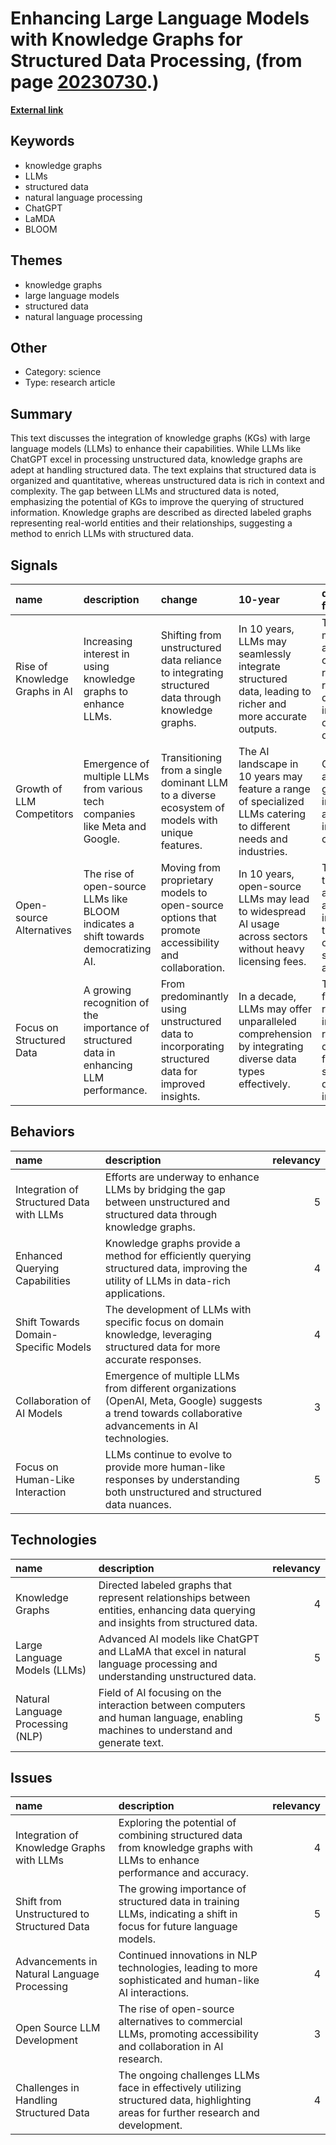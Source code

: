 # __Enhancing Large Language Models with Knowledge Graphs for Structured Data Processing__, (from page [20230730](https://kghosh.substack.com/p/20230730).)

__[External link](https://towardsdatascience.com/harnessing-the-power-of-knowledge-graphs-enriching-an-llm-with-structured-data-997fabc62386)__



## Keywords

* knowledge graphs
* LLMs
* structured data
* natural language processing
* ChatGPT
* LaMDA
* BLOOM

## Themes

* knowledge graphs
* large language models
* structured data
* natural language processing

## Other

* Category: science
* Type: research article

## Summary

This text discusses the integration of knowledge graphs (KGs) with large language models (LLMs) to enhance their capabilities. While LLMs like ChatGPT excel in processing unstructured data, knowledge graphs are adept at handling structured data. The text explains that structured data is organized and quantitative, whereas unstructured data is rich in context and complexity. The gap between LLMs and structured data is noted, emphasizing the potential of KGs to improve the querying of structured information. Knowledge graphs are described as directed labeled graphs representing real-world entities and their relationships, suggesting a method to enrich LLMs with structured data.

## Signals

| name                           | description                                                                              | change                                                                                              | 10-year                                                                                                          | driving-force                                                                                                |   relevancy |
|:-------------------------------|:-----------------------------------------------------------------------------------------|:----------------------------------------------------------------------------------------------------|:-----------------------------------------------------------------------------------------------------------------|:-------------------------------------------------------------------------------------------------------------|------------:|
| Rise of Knowledge Graphs in AI | Increasing interest in using knowledge graphs to enhance LLMs.                           | Shifting from unstructured data reliance to integrating structured data through knowledge graphs.   | In 10 years, LLMs may seamlessly integrate structured data, leading to richer and more accurate outputs.         | The need for more accurate and contextually relevant AI responses drives the integration of structured data. |           4 |
| Growth of LLM Competitors      | Emergence of multiple LLMs from various tech companies like Meta and Google.             | Transitioning from a single dominant LLM to a diverse ecosystem of models with unique features.     | The AI landscape in 10 years may feature a range of specialized LLMs catering to different needs and industries. | Competition among tech giants drives innovation and diversity in LLM capabilities.                           |           5 |
| Open-source Alternatives       | The rise of open-source LLMs like BLOOM indicates a shift towards democratizing AI.      | Moving from proprietary models to open-source options that promote accessibility and collaboration. | In 10 years, open-source LLMs may lead to widespread AI usage across sectors without heavy licensing fees.       | The push for transparency and accessibility in AI fosters the growth of open-source alternatives.            |           4 |
| Focus on Structured Data       | A growing recognition of the importance of structured data in enhancing LLM performance. | From predominantly using unstructured data to incorporating structured data for improved insights.  | In a decade, LLMs may offer unparalleled comprehension by integrating diverse data types effectively.            | The demand for more reliable and informative responses drives the focus on structured data integration.      |           4 |

## Behaviors

| name                                     | description                                                                                                                                            |   relevancy |
|:-----------------------------------------|:-------------------------------------------------------------------------------------------------------------------------------------------------------|------------:|
| Integration of Structured Data with LLMs | Efforts are underway to enhance LLMs by bridging the gap between unstructured and structured data through knowledge graphs.                            |           5 |
| Enhanced Querying Capabilities           | Knowledge graphs provide a method for efficiently querying structured data, improving the utility of LLMs in data-rich applications.                   |           4 |
| Shift Towards Domain-Specific Models     | The development of LLMs with specific focus on domain knowledge, leveraging structured data for more accurate responses.                               |           4 |
| Collaboration of AI Models               | Emergence of multiple LLMs from different organizations (OpenAI, Meta, Google) suggests a trend towards collaborative advancements in AI technologies. |           3 |
| Focus on Human-Like Interaction          | LLMs continue to evolve to provide more human-like responses by understanding both unstructured and structured data nuances.                           |           5 |

## Technologies

| name                              | description                                                                                                                       |   relevancy |
|:----------------------------------|:----------------------------------------------------------------------------------------------------------------------------------|------------:|
| Knowledge Graphs                  | Directed labeled graphs that represent relationships between entities, enhancing data querying and insights from structured data. |           4 |
| Large Language Models (LLMs)      | Advanced AI models like ChatGPT and LLaMA that excel in natural language processing and understanding unstructured data.          |           5 |
| Natural Language Processing (NLP) | Field of AI focusing on the interaction between computers and human language, enabling machines to understand and generate text.  |           5 |

## Issues

| name                                        | description                                                                                                                         |   relevancy |
|:--------------------------------------------|:------------------------------------------------------------------------------------------------------------------------------------|------------:|
| Integration of Knowledge Graphs with LLMs   | Exploring the potential of combining structured data from knowledge graphs with LLMs to enhance performance and accuracy.           |           4 |
| Shift from Unstructured to Structured Data  | The growing importance of structured data in training LLMs, indicating a shift in focus for future language models.                 |           5 |
| Advancements in Natural Language Processing | Continued innovations in NLP technologies, leading to more sophisticated and human-like AI interactions.                            |           4 |
| Open Source LLM Development                 | The rise of open-source alternatives to commercial LLMs, promoting accessibility and collaboration in AI research.                  |           3 |
| Challenges in Handling Structured Data      | The ongoing challenges LLMs face in effectively utilizing structured data, highlighting areas for further research and development. |           4 |